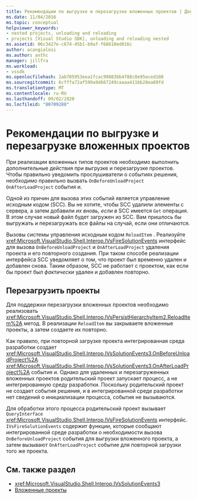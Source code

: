 ```yaml
---
title: Рекомендации по выгрузке и перезагрузке вложенных проектов | Документация Майкрософт
ms.date: 11/04/2016
ms.topic: conceptual
helpviewer_keywords:
- nested projects, unloading and reloading
- projects [Visual Studio SDK], unloading and reloading nested
ms.assetid: 06c3427e-c874-45b1-b9af-f68610ed016c
author: acangialosi
ms.author: anthc
manager: jillfra
ms.workload:
- vssdk
ms.openlocfilehash: 2ab705953eea1fcac99883bb4f88c0e95eced108
ms.sourcegitcommit: 6cfffa72af599a9d667249caaaa411bb28ea69fd
ms.translationtype: MT
ms.contentlocale: ru-RU
ms.lasthandoff: 09/02/2020
ms.locfileid: "80709288"
---
```

# <a name="considerations-for-unloading-and-reloading-nested-projects"></a>Рекомендации по выгрузке и перезагрузке вложенных проектов

При реализации вложенных типов проектов необходимо выполнить дополнительные действия при выгрузке и перезагрузке проектов. Чтобы правильно уведомить прослушиватели о событиях решения, необходимо правильно вызвать `OnBeforeUnloadProject` `OnAfterLoadProject` события и.

Одной из причин для вызова этих событий является управление исходным кодом (SCC). Вы не хотите, чтобы SCC удалили элементы с сервера, а затем добавили *их вновь, если в* SCC имеется `Get` операция. В этом случае новый файл будет загружен из SCC. Вам пришлось бы выгружать и перезагружать все файлы на случай, если они отличаются.

Вызовы системы управления исходным кодом `ReloadItem` . Реализуйте <xref:Microsoft.VisualStudio.Shell.Interop.IVsFireSolutionEvents> интерфейс для вызова `OnBeforeUnloadProject` и `OnAfterLoadProject` удаления проекта и его повторного создания. При таком способе реализации интерфейса SCC уведомляет о том, что проект был временно удален и добавлен снова. Таким образом, SCC не работает с проектом, как если бы проект был *фактически* удален и добавлен повторно.

## <a name="reload-projects"></a>Перезагрузить проекты

Для поддержки перезагрузки вложенных проектов необходимо реализовать <xref:Microsoft.VisualStudio.Shell.Interop.IVsPersistHierarchyItem2.ReloadItem%2A> метод. В реализации `ReloadItem` вы закрываете вложенные проекты, а затем создаете их повторно.

Как правило, при повторной загрузке проекта интегрированная среда разработки создает <xref:Microsoft.VisualStudio.Shell.Interop.IVsSolutionEvents3.OnBeforeUnloadProject%2A> <xref:Microsoft.VisualStudio.Shell.Interop.IVsSolutionEvents3.OnAfterLoadProject%2A> события и. Однако для удаленных и перезагруженных вложенных проектов родительский проект запускает процесс, а не интегрированную среду разработки. Поскольку родительский проект не создает события решения, и в интегрированной среде разработки нет сведений о инициализации процесса, события не вызываются.

Для обработки этого процесса родительский проект вызывает `QueryInterface` <xref:Microsoft.VisualStudio.Shell.Interop.IVsFireSolutionEvents> интерфейс. `IVsFireSolutionEvents` содержит функции, которые сообщают интегрированной среде разработки о необходимости вызова `OnBeforeUnloadProject` события для выгрузки вложенного проекта, а затем вызывают `OnAfterLoadProject` событие для повторной загрузки того же проекта.

## <a name="see-also"></a>См. также раздел

- <xref:Microsoft.VisualStudio.Shell.Interop.IVsSolutionEvents3>
- [Вложенные проекты](../../extensibility/internals/nesting-projects.md)
